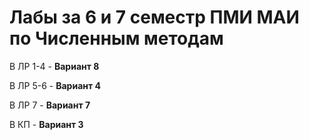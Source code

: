 # Лабы за 6 и 7 семестр ПМИ МАИ по Численным методам

В ЛР 1-4 - **Вариант 8**

В ЛР 5-6 - **Вариант 4**

В ЛР 7 - **Вариант 7**

В КП - **Вариант 3**